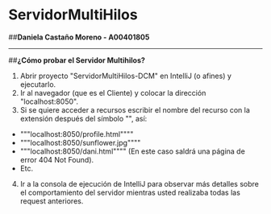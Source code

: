 # ServidorMultiHilos

##**Daniela Castaño Moreno - A00401805**

---

##**¿Cómo probar el Servidor Multihilos?**

1. Abrir proyecto "ServidorMultiHilos-DCM" en IntelliJ (o afines) y ejecutarlo.
2. Ir al navegador (que es el Cliente) y colocar la dirección "localhost:8050".
3. Si se quiere acceder a recursos escribir el nombre del recurso con la extensión después del símbolo "\", así:
* """localhost:8050/profile.html""""
* """localhost:8050/sunflower.jpg""""
* """localhost:8050/dani.html"""" (En este caso saldrá una página de error 404 Not Found).
* Etc.
4. Ir a la consola de ejecución de IntelliJ para observar más detalles sobre el comportamiento del servidor mientras usted realizaba todas las request anteriores.


